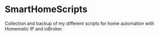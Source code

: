# SmartHomeScripts
Collection and backup of my different scripts for home automation with Homematic IP and ioBroker.
